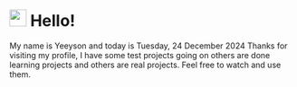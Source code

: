  <h1>
    <img src="https://emojis.slackmojis.com/emojis/images/1643510097/45343/hi.gif?1643510097" width="30"/> 
    Hello!
 </h1>
 <p>
    My name is Yeeyson and today is Tuesday, 24 December 2024
    Thanks for visiting my profile, I have some test projects going on others are done learning projects and others are real projects.
    Feel free to watch and use them.
 </p>